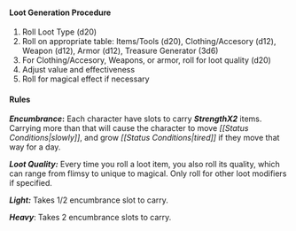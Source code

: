 #### Loot Generation Procedure

1. Roll Loot Type (d20)
2. Roll on appropriate table: Items/Tools (d20), Clothing/Accesory (d12), Weapon (d12), Armor (d12), Treasure Generator (3d6)
3. For Clothing/Accesory, Weapons, or armor, roll for loot quality (d20)
4. Adjust value and effectiveness
5. Roll for magical effect if necessary

#### Rules

**_Encumbrance_:** Each character have slots to carry **_StrengthX2_** items. Carrying more than that will cause the character to move _[[Status Conditions|slowly]]_, and grow _[[Status Conditions|tired]]_ if they move that way for a day.

**_Loot Quality:_** Every time you roll a loot item, you also roll its quality, which can range from flimsy to unique to magical. Only roll for other loot modifiers if specified.

**_Light:_** Takes 1/2 encumbrance slot to carry.

**_Heavy_**: Takes 2 encumbrance slots to carry.